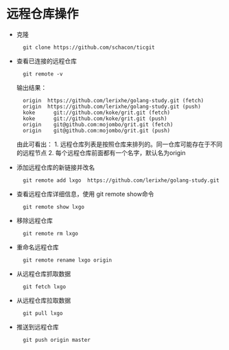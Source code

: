 # 远程仓库操作

- 克隆

        git clone https://github.com/schacon/ticgit

- 查看已连接的远程仓库

        git remote -v

    输出结果：

        origin  https://github.com/lerixhe/golang-study.git (fetch)
        origin  https://github.com/lerixhe/golang-study.git (push)
        koke      git://github.com/koke/grit.git (fetch)
        koke      git://github.com/koke/grit.git (push)
        origin    git@github.com:mojombo/grit.git (fetch)
        origin    git@github.com:mojombo/grit.git (push)

    由此可看出：
        1. 远程仓库列表是按照仓库来排列的。同一仓库可能存在于不同的远程节点
        2. 每个远程仓库前面都有一个名字，默认名为origin

- 添加远程仓库的新链接并改名

        git remote add lxgo  https://github.com/lerixhe/golang-study.git

- 查看远程仓库详细信息，使用 git remote show命令

        git remote show lxgo

- 移除远程仓库

        git remote rm lxgo

- 重命名远程仓库

        git remote rename lxgo origin

- 从远程仓库抓取数据

        git fetch lxgo

- 从远程仓库拉取数据

        git pull lxgo

- 推送到远程仓库

        git push origin master
